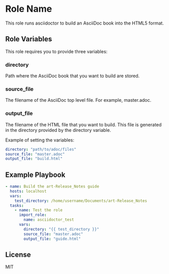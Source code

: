 # Role Name

This role runs asciidoctor to build an AsciiDoc book into the HTML5 format.

## Role Variables

This role requires you to provide three variables:

### directory
Path where the AsciiDoc book that you want to build are stored.

### source_file
The filename of the AsciiDoc top level file. For example, master.adoc.

### output_file
The filename of the HTML file that you want to build. This file is generated in the directory provided by the directory variable.

Example of setting the variables:

```yaml
directory: "path/to/adoc/files"
source_file: "master.adoc"
output_file: "build.html"
```
## Example Playbook

```yaml
- name: Build the art-Release_Notes guide
  hosts: localhost
  vars:
    test_directory: /home/username/Documents/art-Release_Notes
  tasks:
    - name: Test the role
      import_role:
        name: asciidoctor_test
      vars:
        directory: "{{ test_directory }}"
        source_file: "master.adoc"
        output_file: "guide.html"
```

## License

MIT
